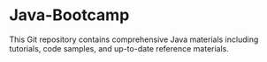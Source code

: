 # Java-Bootcamp
This Git repository contains comprehensive Java materials including tutorials, code samples, and up-to-date reference materials.
